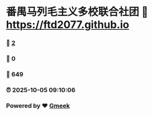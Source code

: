 # 番禺马列毛主义多校联合社团 :link: https://ftd2077.github.io 
### :page_facing_up: [2](https://ftd2077.github.io/tag.html) 
### :speech_balloon: 0 
### :hibiscus: 649 
### :alarm_clock: 2025-10-05 09:10:06 
### Powered by :heart: [Gmeek](https://github.com/Meekdai/Gmeek)

